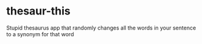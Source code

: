 # thesaur-this

Stupid thesaurus app that randomly changes all the words in your sentence to a synonym for that word 
